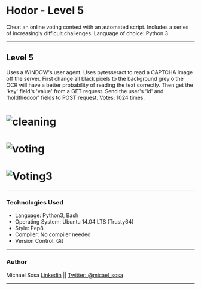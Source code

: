 # Hodor - Level 5
Cheat an online voting contest with an automated script. Includes a series of increasingly difficult challenges. Language of choice: Python 3

<hr>

## Level 5

Uses a WINDOW's user agent. Uses pytesseract to read a CAPTCHA image off the server. First change all black pixels to the background grey o the OCR will have a better probability of reading the text correctly. Then get the 'key' field's 'value' from a GET request. Send the user's 'id' and 'holdthedoor' fields to POST request. Votes: 1024 times.

# ![cleaning](https://user-images.githubusercontent.com/28121770/67053071-eaec5c80-f105-11e9-873a-c186531ed981.gif)
# ![voting](https://user-images.githubusercontent.com/28121770/67053072-eb84f300-f105-11e9-9990-2946b5ef6125.gif)
# ![Voting3](https://user-images.githubusercontent.com/28121770/67053449-1754a880-f107-11e9-919d-78c16a28956f.gif)

<hr>

<h3>
  Technologies Used
</h3>
<ul>
  <li>Language: Python3, Bash</li>
  <li>Operating System: Ubuntu 14.04 LTS (Trusty64)</li>
  <li>Style: Pep8</li>
  <li>Compiler: No compiler needed</li>
  <li>Version Control: Git</li>
</ul>
<hr>
<h3>
  Author
</h3>
<p>Michael Sosa <a href="https://www.linkedin.com/in/michael-sosa/" rel="nofollow">Linkedin</a> || <a href="https://twitter.com/micael_sosa" rel="nofollow">Twitter: @micael_sosa</a></p>
<hr>
